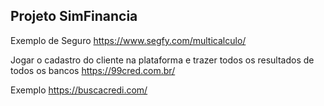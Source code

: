 ## Projeto SimFinancia

Exemplo de Seguro
https://www.segfy.com/multicalculo/

Jogar o cadastro do cliente na plataforma e trazer todos os resultados de todos os bancos
https://99cred.com.br/

Exemplo
https://buscacredi.com/